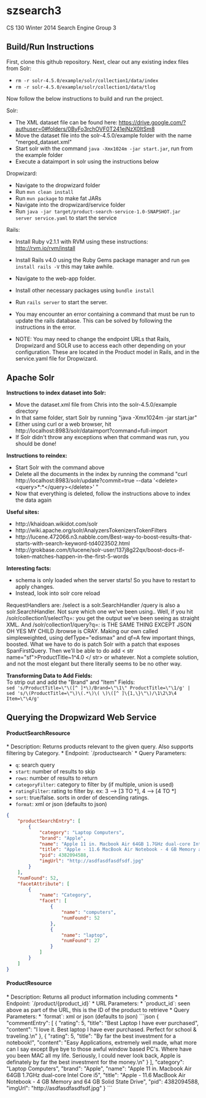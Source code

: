 szsearch3
=========

CS 130 Winter 2014 Search Engine Group 3

<h2>Build/Run Instructions</h2>

First, clone this github repository. 
Next, clear out any existing index files from Solr:
* `rm -r solr-4.5.0/example/solr/collection1/data/index`
* `rm -r solr-4.5.0/example/solr/collection1/data/tlog`

Now follow the below instructions to build and run the project.

Solr:
* The XML dataset file can be found here: https://drive.google.com/?authuser=0#folders/0ByFo3rchOVF0T241ejNzX0ItSm8
* Move the dataset file into the solr-4.5.0/example folder with the name "merged_dataset.xml"
* Start solr with the command `java -Xmx1024m -jar start.jar`, run from the example folder
* Execute a dataimport in solr using the instructions below

Dropwizard:
* Navigate to the dropwizard folder
* Run `mvn clean install`
* Run `mvn package` to make fat JARs
* Navigate into the dropwizard/service folder
* Run `java -jar target/product-search-service-1.0-SNAPSHOT.jar server service.yaml` to start the service

Rails:
* Install Ruby v2.1.1 with RVM using these instructions: http://rvm.io/rvm/install
* Install Rails v4.0 using the Ruby Gems package manager and run `gem install rails -V` this may take awhile.
* Navigate to the web-app folder. 
* Install other necessary packages using `bundle install`
* Run `rails server` to start the server.
* You may encounter an error containing a command that must be run to update the rails database. This can be solved by following the instructions in the error.

* NOTE: You may need to change the endpoint URLs that Rails, Dropwizard and SOLR use to access each other depending on your configuration.  These are located in the Product model in Rails, and in the service.yaml file for Dropwizard.

<h2>Apache Solr</h2>

<b>Instructions to index dataset into Solr:</b>
<ul>
    <li>Move the dataset.xml file from Chris into the solr-4.5.0/example directory</li>
    <li>In that same folder, start Solr by running "java -Xmx1024m -jar start.jar"</li>
    <li>Either using curl or a web browser, hit http://localhost:8983/solr/dataimport?command=full-import</li>
    <li>If Solr didn't throw any exceptions when that command was run, you should be done!</li>
</ul>

<b>Instructions to reindex:</b>
<ul>
    <li>Start Solr with the command above</li>
    <li>Delete all the documents in the index by running the command "curl http://localhost:8983/solr/update?commit=true --data '&lt;delete&gt;&lt;query&gt;*:*&lt;/query&gt;&lt;/delete&gt;'    "</li>
    <li>Now that everything is deleted, follow the instructions above to index the data again</li>
</ul>

<b>Useful sites:</b>
<ul>
	<li>http://khaidoan.wikidot.com/solr</li>
	<li>http://wiki.apache.org/solr/AnalyzersTokenizersTokenFilters</li>
	<li>http://lucene.472066.n3.nabble.com/Best-way-to-boost-results-that-starts-with-search-keyword-td4023502.html</li>
	<li>http://grokbase.com/t/lucene/solr-user/137j8g22qx/boost-docs-if-token-matches-happen-in-the-first-5-words</li>
</ul>

<b>Interesting facts:</b>
<ul>
	<li>schema is only loaded when the server starts! So you have to restart to apply changes.</li>
	<li>Instead, look into solr core reload</li>
</ul>

RequestHandlers are: /select is a solr.SearchHandler
/query is also a solr.SearchHandler. Not sure which one we've been using..
Well, if you hit /solr/collection1/select?q=*:* you get the output we've been seeing as straight XML.
And /solr/collection1/query?q=*:* is THE SAME THING EXCEPT JSON
OH YES MY CHILD /browse is CRAY.
Making our own called simpleweighted, using defType="edismax" and qf=A few important things, boosted.
What we have to do is patch Solr with a patch that exposes SpanFirstQuery. Then we'll be able to do
add < str name="sf">ProductTitle~1^4.0 </ str> or whatever.
Not a complete solution, and not the most elegant but there literally seems to be no other way.

<b>Transforming Data to Add Fields:</b> <br>
To strip out and add the "Brand" and "Item" Fields: <br>
`sed 's/ProductTitle=\"\([^ ]*\)/Brand=\"\1\" ProductTitle=\"\1/g' | sed 's/\(ProductTitle=\"\)\(.*\)\( \)\([^ ]\{1,\}\"\)/\1\2\3\4 Item=\"\4/g'` <br>



<h2>Querying the Dropwizard Web Service</h2>
<h4>ProductSearchResource</h4>
* Description: Returns products relevant to the given query. Also supports filtering by Category.
* Endpoint:    `/productsearch`
* Query Parameters:

  * `q`: search query
  * `start`: number of results to skip
  * `rows`: number of results to return
  * `categoryFilter`: category to filter by (if multiple, union is used)
  * `ratingFilter`: rating to filter by. ex: 3 --> [3 TO *], 4 --> [4 TO *]
  * `sort`: true/false. sorts in order of descending ratings.
  * `format`: xml or json (defaults to json)
```json
{
    "productSearchEntry": [
        {
            "category": "Laptop Computers",
            "brand": "Apple",
            "name": "Apple 11 in. Macbook Air 64GB 1.7GHz dual-core Intel Core i5",
            "title": "Apple - 11.6 MacBook Air Notebook - 4 GB Memory and 64 GB Solid State Drive",
            "pid": 4382094588,
            "imgUrl": "http://asdfasdfasdfsdf.jpg"
        }
    ],
    "numFound": 52,
    "facetAttribute": [
        {
            "name": "Category",
            "facet": [
                {
                    "name": "computers",
                    "numFound": 52
                },
                {
                    "name": "laptop",
                    "numFound": 27
                }
            ]
        }
    ]
}
```

<h4>ProductResource</h4>
* Description: Returns all product information including comments
* Endpoint:    `/product/{product_id}`
* URL Parameters:
  * `product_id`: seen above as part of the URL, this is the ID of the product to retrieve
* Query Parameters:
  * `format`: xml or json (defaults to json)
```json
{
    "commentEntry": [
        {
            "rating": 5,
            "title": "Best Laptop I have ever purchased",
            "content": "I love it. Best laptop I have ever purchased. Perfect for school & traveling.\n"
        },
        {
            "rating": 5,
            "title": "By far the best investment for a notebook!",
            "content": "Easy Applications, extremely well made, what more can I say except Bye bye to those awful window based PC's. Where have you been MAC all my life. Seriously, I could never look back, Apple is definately by far the best investment for the money.\n"
        }
    ],
    "category": "Laptop Computers",
    "brand": "Apple",
    "name": "Apple 11 in. Macbook Air 64GB 1.7GHz dual-core Intel Core i5",
    "title": "Apple - 11.6 MacBook Air Notebook - 4 GB Memory and 64 GB Solid State Drive",
    "pid": 4382094588,
    "imgUrl": "http://asdfasdfasdfsdf.jpg"
}
```
